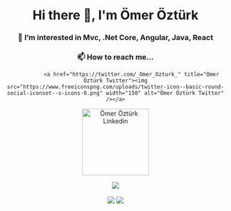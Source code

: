 
<div align='center'><H1 >Hi there 👋, I'm Ömer Öztürk</H1>

<h3>👀 I’m interested in Mvc, .Net Core, Angular, Java, React</h3>

<h3>📫 How to reach me...</h3>



 <p align='center'>

              <a href="https://twitter.com/_Omer_Ozturk_" title="Ömer Öztürk Twitter"><img src="https://www.freeiconspng.com/uploads/twitter-icon--basic-round-social-iconset--s-icons-0.png" width="150" alt="Ömer Öztürk Twitter" /></a>
              
<a href="https://www.linkedin.com/in/ömer-öztürk-932256153/" title="Ömer Öztürk Linkedin"><img src="https://www.freeiconspng.com/uploads/images-linkedin-logo-png-14.png" width="150" alt="Ömer Öztürk Linkedin" /></a>

 <a href="mailto:omer_ozturk1997@hotmail.com">
       <img src="https://r.resimlink.com/79L4.png?&style=for-the-badge&logo=microsoft%20outlook&logoColor=white" />
</a>
</p>

<a href="https://github.com/omerozturk18"><img align="center" src="https://github-readme-stats.vercel.app/api?username=omerozturk18&show_icons=true&bg_color=0d1117&text_color=bdc3c7&title_color=f1c40f&icon_color=f1c40f&hide_border=true" /></a>
<a href="https://github.com/omerozturk18"><img align="center" src="https://github-readme-stats.vercel.app/api/top-langs/?username=omerozturk18&bg_color=0d1117&text_color=bdc3c7&title_color=f1c40f&hide_border=true&layout=compact&langs_count=10" /></a>     
</div>
